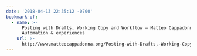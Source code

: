 ```yaml
---
date: '2018-04-13 22:35:12 -0700'
bookmark-of:
  - name: >-
      Posting with Drafts, Working Copy and Workflow – Matteo Cappadonna – iOS
      Automation & experiences
    url: >-
      http://www.matteocappadonna.org/Posting-with-Drafts,-Working-Copy-and-Workflow/
---
```


